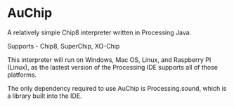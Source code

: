 # AuChip

A relatively simple Chip8 interpreter written in Processing Java.

Supports - Chip8, SuperChip, XO-Chip

This interpreter will run on Windows, Mac OS, Linux, and Raspberry PI (Linux), as the lastest version of the Processing IDE supports all of those platforms.

The only dependency required to use AuChip is Processing.sound, which is a library built into the IDE.
